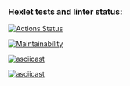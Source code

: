 ### Hexlet tests and linter status:
[![Actions Status](https://github.com/AntonLaoshi/frontend-project-44/actions/workflows/hexlet-check.yml/badge.svg)](https://github.com/AntonLaoshi/frontend-project-44/actions)

[![Maintainability](https://api.codeclimate.com/v1/badges/0b8f2febe4d6769a2a79/maintainability)](https://codeclimate.com/github/AntonLaoshi/frontend-project-44/maintainability)

[![asciicast](https://asciinema.org/a/aRU0FLOblQjJQwT77s6NZSvK6.svg)](https://asciinema.org/a/aRU0FLOblQjJQwT77s6NZSvK6)

[![asciicast](https://asciinema.org/a/cGl3J2loSZCYTJIGqFVqn9aFG.svg)](https://asciinema.org/a/cGl3J2loSZCYTJIGqFVqn9aFG)
